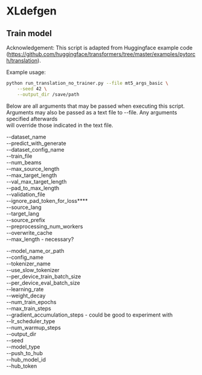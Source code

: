 # XLdefgen

## Train model

Acknowledgement: This script is adapted from Huggingface example code (https://github.com/huggingface/transformers/tree/master/examples/pytorch/translation).

Example usage:

```bash
python run_translation_no_trainer.py --file mt5_args_basic \
	--seed 42 \
	--output_dir /save/path
```

Below are all arguments that may be passed when executing this script.  
Arguments may also be passed as a text file to --file. Any arguments specified afterwards  
will override those indicated in the text file.

--dataset_name  
--predict_with_generate  
--dataset_config_name  
--train_file  
--num_beams  
--max_source_length  
--max_target_length  
--val_max_target_length  
--pad_to_max_length  
--validation_file  
--ignore_pad_token_for_loss****  
--source_lang  
--target_lang  
--source_prefix  
--preprocessing_num_workers  
--overwrite_cache  
--max_length  - necessary?  

--model_name_or_path  
--config_name  
--tokenizer_name  
--use_slow_tokenizer  
--per_device_train_batch_size  
--per_device_eval_batch_size  
--learning_rate  
--weight_decay  
--num_train_epochs  
--max_train_steps  
--gradient_accumulation_steps  - could be good to experiment with  
--lr_scheduler_type  
--num_warmup_steps  
--output_dir  
--seed  
--model_type  
--push_to_hub  
--hub_model_id  
--hub_token  
